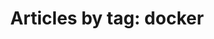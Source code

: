 ---
layout: blog_by_tag
title: 'Articles by tag: docker'
tag: docker
permalink: /blog/tag/docker/
---